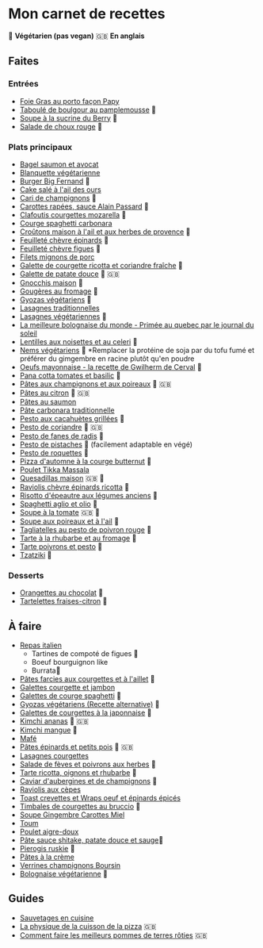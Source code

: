 
# Mon carnet de recettes

:carrot: **Végétarien (pas vegan)**  :gb: **En anglais**

## Faites
### Entrées
- [Foie Gras au porto façon Papy](https://github.com/adrian3d/chef-recipes/blob/master/Recettes/Foie%20gras%20au%20porto%20fa%C3%A7on%20Papy.md)
- [Taboulé de boulgour au pamplemousse](https://www.amandinecooking.com/taboule-de-boulgour-au-pamplemousse.html) :carrot:
- [Soupe à la sucrine du Berry](https://github.com/adrian3d/chef-recipes/blob/master/Recettes/Soupe%20%C3%A0%20la%20sucrine%20du%20Berry.md) :carrot:
- [Salade de choux rouge](https://www.youtube.com/watch?v=r3Gd2CNBmxk&list=PLTuTOLdBdcWEYV0Lo_UtOZVg3x-7Cd2FP&index=12) :carrot:

### Plats principaux
- [Bagel saumon et avocat](https://plaisiretequilibre.wordpress.com/2015/03/04/bagels-saumon-fume-avocat-et-sauce-ciboulette-bataille-food-21/)
- [Blanquette végétarienne](https://www.youtube.com/watch?v=gMnfNY_9kiw)
- [Burger Big Fernand](https://www.mangoandsalt.com/2015/11/06/portobello-burger-gourmet-vegetarien/) :carrot:
- [Cake salé à l'ail des ours](https://www.lacuisinedebernard.com/2021/04/cake-sale-a-lail-des-ours.html)
- [Cari de champignons](https://saveursetexperiences.blogspot.com/2017/07/cari-de-champignons-frais-la-creme-de.html) :carrot:
- [Carottes rapées, sauce Alain Passard](https://www.youtube.com/watch?v=dF0EkGoadtE) :carrot:
- [Clafoutis courgettes mozarella](https://piao.fr/2020/06/clafoutis-de-courgettes-mozzarella/) :carrot:
- [Courge spaghetti carbonara](https://github.com/adrian3d/chef-recipes/blob/master/Recettes/Courge%20spaghetti%20carbonara.md)
- [Croûtons maison à l'ail et aux herbes de provence](https://dubiodansmonbento.com/croutons-maison-a-lail-et-aux-herbes-de-provence/) :carrot:
- [Feuilleté chèvre épinards](https://youtu.be/Uz4iZm4nDPE) :carrot:
- [Feuilleté chèvre figues](https://www.mangoandsalt.com/2019/09/19/feuilletes-chevre-affine-figue-fraiche-miel-de-foret/) :carrot:
- [Filets mignons de porc](https://github.com/adrian3d/chef-recipes/blob/master/Recettes/Filets%20mignon%20de%20porc.md)
- [Galette de courgette ricotta et coriandre fraîche](https://www.lacuisinedujardin.com/recette/galettes-de-courgette-ricotta-et-coriandre-fraiche) :carrot:
- [Galette de patate douce](https://thehappypear.ie/recipes/sweet-potato-fritter/) :carrot: :gb:
- [Gnocchis maison](https://www.cuisineaz.com/recettes/gnocchi-maison-56561.aspx) :carrot:
- [Gougères au fromage](https://youtu.be/jiNsg9XqrrM) :carrot:
- [Gyozas végétariens](https://youcookcuisine.com/recette/gyozas-vegetariens/) :carrot:
- [Lasagnes traditionnelles](https://www.facebook.com/watch/?v=802559823575740)
- [Lasagnes végétariennes](https://twitter.com/EvpokPadding/status/1142034982359228423) :carrot:
- [La meilleure bolognaise du monde - Primée au quebec par le journal du soleil](http://marieestdanssonassiette.blogspot.com/2013/08/sauce-bolognaise-primee-la-meilleure-au.html)
- [Lentilles aux noisettes et au celeri](https://www.laurentmariotte.com/creme-de-lentilles-celeri-et-noisettes/) :carrot:
- [Nems végétariens](https://www.cuisineaz.com/recettes/nems-vegetariens-101320.aspx) :carrot: *Remplacer la protéine de soja par du tofu fumé et préférer du gimgembre en racine plutôt qu'en poudre
- [Oeufs mayonnaise - la recette de Gwilherm de Cerval](https://www.lemonde.fr/les-recettes-du-monde/article/2020/03/06/l-uf-mayonnaise-la-recette-de-gwilherm-de-cerval_6032062_5324493.html) :carrot:
- [Pana cotta tomates et basilic](https://piao.fr/2020/07/une-recette-coloree-et-fraiche-pour-lete-panna-cotta-tomates-basilic/) :carrot:
- [Pâtes aux champignons et aux poireaux](https://youtu.be/H6r65SHkpVs?t=507) 🥕 :gb:
- [Pâtes au citron](https://prettysimplesweet.com/lemon-cilantro-pasta/) :carrot: :gb:
- [Pâtes au saumon](https://youtu.be/z8Yrwb-05Uc)
- [Pâte carbonara traditionnelle](https://youtu.be/99mmYGh7cZ8?t=282)
- [Pesto aux cacahuètes grillées](https://www.marieclaire.fr/cuisine/pates-au-pesto,1194401.asp) :carrot:
- [Pesto de coriandre](https://www.taste.com.au/recipes/coriander-pesto/775c1052-59c9-4121-b605-3f14335747fd) :carrot: :gb:
- [Pesto de fanes de radis](https://www.marmiton.org/recettes/recette_pesto-aux-fanes-de-radis_309981.aspx) :carrot:
- [Pesto de pistaches](https://www.youtube.com/watch?v=pR21oXmG3eI) :carrot: (facilement adaptable en végé)
- [Pesto de roquettes](https://youtu.be/AfVdtItAP_g) :carrot:
- [Pizza d'automne à la courge butternut](https://marinmamacooks.com/2015/11/fall-roasted-vegetable-pizza/) :carrot:
- [Poulet Tikka Massala](https://cuisine-addict.com/poulet-tikka-masala/)
- [Quesadillas maison](https://www.youtube.com/watch?v=ILb86PTrY28) :gb: :carrot:
- [Raviolis chèvre épinards ricotta](https://cahierdegourmandises.fr/raviolis-epinards-ricotta/) :carrot:
- [Risotto d'épeautre aux légumes anciens](https://www.cuisineaz.com/recettes/risotto-d-epeautre-aux-legumes-anciens-et-noisettes-95563.aspx) :carrot:
- [Spaghetti aglio et olio](https://www.mesinspirationsculinaires.com/article-spaghetti-aglio-e-olio-pates-a-lail-et-huile-dolive.html) :carrot:
- [Soupe à la tomate](https://www.youtube.com/watch?v=7BOOIqW9BQ4) :gb: :carrot:
- [Soupe aux poireaux et à l'ail](http://www.lesfoodies.com/val53/recette/soupe-tomates-poireaux-a-lail) :carrot:
- [Tagliatelles au pesto de poivron rouge](https://fr.chatelaine.com/recettes/pates-2/tagliatelles-au-pesto-de-poivron-rouge/) :carrot:
- [Tarte à la rhubarbe et au fromage](https://chicfrigosansfric.com/recettes/cuisiner-rhubarbe-autrement) :carrot:
- [Tarte poivrons et pesto](http://www.lesfoodies.com/titelul/recette/tarte-poivrons-pesto) :carrot:
- [Tzatziki](https://www.papillesetpupilles.fr/2020/06/le-tzatziki-de-cyril-lignac.html/) :carrot:

### Desserts
- [Orangettes au chocolat](https://www.lemonde.fr/les-recettes-du-monde/article/2019/04/05/les-orangettes-au-chocolat-la-recette-facile-d-anne-xiradakis_5446261_5324493.html) :carrot:
- [Tartelettes fraises-citron](https://github.com/adrian3d/chef-recipes/blob/master/Recettes/Tartelettes%20fraises-citron.md) :carrot:

## À faire
- [Repas italien](https://www.youtube.com/watch?v=l5F9WfVRluM)
	- Tartines de compoté de figues 🥕
	- Boeuf bourguignon like
	- Burrata🥕
- [Pâtes farcies aux courgettes et à l'aillet](https://mamscook.com/2016/04/22/pates-farcies-aux-courgettes-et-a-laillet/) :carrot:
- [Galettes courgette et jambon](https://magazine.laruchequiditoui.fr/legumologie/pique-nique-galettes-courgettes/)
- [Galettes de courge spaghetti](https://www.ptitchef.com/recettes/entree/galettes-de-courge-spaghetti-aux-oignons-et-fromage-fid-553177) :carrot:
- [Gyozas végétariens (Recette alternative)](https://biancazapatka.com/en/vegetable-dumplings-vegan-gyoza/) :carrot:
- [Galettes de courgettes à la japonnaise](https://magazine.laruchequiditoui.fr/legumologie/courgette-a-toutes-sauces/galettes-de-courgettes-a-japonaise/) :carrot:
- [Kimchi ananas](https://insaneinthebrine.com/pineapple-kimchi-hotsauce/) :carrot: :gb:
- [Kimchi mangue](https://www.elle.fr/Elle-a-Table/Recettes-de-cuisine/Kimchi-de-mangue-3152044) :carrot:
- [Mafé](https://www.youtube.com/watch?v=9uDte-pIZ48)
- [Pâtes épinards et petits pois](https://www.youtube.com/watch?v=hsmEEXHrzBg) :carrot: :gb:
- [Lasagnes courgettes](https://piao.fr/2020/09/la-recette-du-jour-lasagnes-de-courgettes/)
- [Salade de fèves et poivrons aux herbes](https://www.papillesetpupilles.fr/2010/05/salade-de-feves-et-poivrons-aux-herbes.html/) :carrot:
- [Tarte ricotta, oignons et rhubarbe](https://magazine.laruchequiditoui.fr/la-rhubarbe-a-pile-ou-face/) :carrot:
- [Caviar d'aubergines et de champignons](https://cuisine.land/les-recettes-favotites-de-basanda-and-mummy/8008-recette-caviar-d-aubergine-aux-champignons.html) :carrot:
- [Raviolis aux cèpes](https://www.cuisineactuelle.fr/recettes/raviolis-aux-cepes-sauce-foie-gras-198907)
- [Toast crevettes et Wraps oeuf et épinards épicés](https://www.youtube.com/watch?v=0KAS_d2vQLU)
- [Timbales de courgettes au bruccio](https://www.facebook.com/Solembio45/photos/a.667718136653392/4064787506946421/) :carrot:
- [Soupe Gingembre Carottes Miel](https://chefsimon.com/gourmets/radisrose/recettes/soupe-de-carotte-miel-gingembre)
- [Toum](https://www.youtube.com/watch?v=zTw6-q2TrdY)
- [Poulet aigre-doux](https://cuisine.journaldesfemmes.fr/recette/318040-poulet-a-l-ananas-sauce-aigre-douce)
- [Pâte sauce shitake, patate douce et sauge](https://www.elle.fr/Elle-a-Table/Recettes-de-cuisine/Pates-aux-shiitakes-patate-douce-et-sauge-3729199):carrot:
- [Pierogis ruskie](https://lesdelicesdanais.net/2016/01/06/les-recettes-de-ma-grand-mere-les-pierogis-ruskie/) :carrot:
- [Pâtes à la crème](https://www.femina.fr/article/julie-andrieu-devoile-la-recette-de-sa-sauce-magique-pour-des-pates-incroyablement-gourmandes)
- [Verrines champignons Boursin](http://moi-gourmande.blogspot.com/2016/12/veloute-de-champignons-au-boursin.html?m=1)
- [Bolognaise végétarienne](https://github.com/adrian3d/chef-recipes) :carrot:

## Guides
- [Sauvetages en cuisine](https://magazine.laruchequiditoui.fr/sauvetages-en-cuisine/)
- [La physique de la cuisson de la pizza](https://arxiv.org/ftp/arxiv/papers/1806/1806.08790.pdf) :gb:
- [Comment faire les meilleurs pommes de terres rôties](https://www.seriouseats.com/the-food-lab-the-best-roast-potatoes-ever) :gb:
<!--stackedit_data:
eyJoaXN0b3J5IjpbMTk3MzUyODEwOSwtMTUxNTc0NjI1LC0xMT
g1NDUyOTczLC0xMDQxODA3MTEsLTM4MzA1NTM2MSwtMTk0Njk4
NDk5MSwyMDUyMjUzMTM0LC0xMTcxMTE3NjUxLDE1MjQ2MTc4Ni
w2MjAyMTEzNiwxMDI1NzUxNDIzLC0xOTAyOTg4NTU3LDEwODgx
NzM0OTcsNjU1MTY3MDY2LDE4MzkwNTI0NTgsLTExMTAzMzk5Nz
csLTE3OTMxNzMxMTQsMTE1NzcyOTA1MiwxMzUzMTMzMzgxLDk1
NzY0NjBdfQ==
-->
